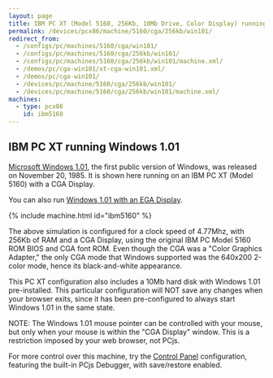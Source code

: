 ```yaml
---
layout: page
title: IBM PC XT (Model 5160, 256Kb, 10Mb Drive, Color Display) running Windows 1.01
permalink: /devices/pcx86/machine/5160/cga/256kb/win101/
redirect_from:
  - /configs/pc/machines/5160/cga/win101/
  - /configs/pc/machines/5160/cga/256kb/win101/
  - /configs/pc/machines/5160/cga/256kb/win101/machine.xml/
  - /demos/pc/cga-win101/xt-cga-win101.xml/
  - /demos/pc/cga-win101/
  - /devices/pc/machine/5160/cga/256kb/win101/
  - /devices/pc/machine/5160/cga/256kb/win101/machine.xml/
machines:
  - type: pcx86
    id: ibm5160
---
```


IBM PC XT running Windows 1.01
---

[Microsoft Windows 1.01](/disks/pcx86/windows/1.01/), the first public version of Windows, was released on
November 20, 1985.  It is shown here running on an IBM PC XT (Model 5160) with a CGA Display.

You can also run [Windows 1.01 with an EGA Display](/disks/pcx86/windows/1.01/).

{% include machine.html id="ibm5160" %}

The above simulation is configured for a clock speed of 4.77Mhz, with 256Kb of RAM and a CGA Display,
using the original IBM PC Model 5160 ROM BIOS and CGA font ROM.  Even though the CGA was a "Color Graphics Adapter,"
the only CGA mode that Windows supported was the 640x200 2-color mode, hence its black-and-white appearance.

This PC XT configuration also includes a 10Mb hard disk with Windows 1.01 pre-installed.
This particular configuration will NOT save any changes when your browser exits, since it has
been pre-configured to always start Windows 1.01 in the same state.

NOTE: The Windows 1.01 mouse pointer can be controlled with your mouse, but only when your mouse is
within the "CGA Display" window. This is a restriction imposed by your web browser, not PCjs.

For more control over this machine, try the [Control Panel](debugger/) configuration, featuring the
built-in PCjs Debugger, with save/restore enabled.
